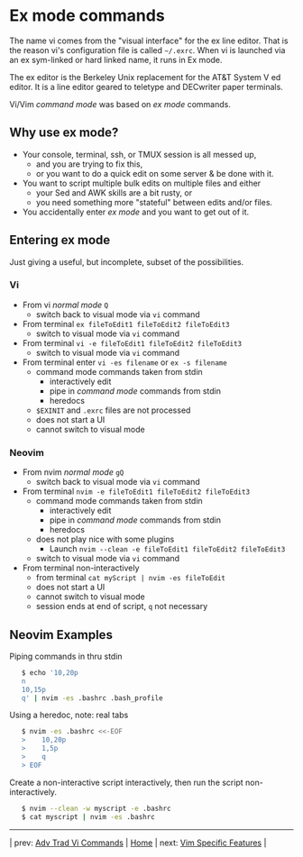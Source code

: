 # Ex mode commands

The name vi comes from the "visual interface" for the ex line editor.
That is the reason vi's configuration file is called `~/.exrc`. When vi
is launched via an ex sym-linked or hard linked name, it runs in Ex mode.

The ex editor is the Berkeley Unix replacement for the AT&T System V ed
editor. It is a line editor geared to teletype and DECwriter paper
terminals.

Vi/Vim *command mode* was based on *ex mode* commands.

## Why use ex mode?

* Your console, terminal, ssh, or TMUX session is all messed up,
  * and you are trying to fix this,
  * or you want to do a quick edit on some server & be done with it.
* You want to script multiple bulk edits on multiple files and either
  * your Sed and AWK skills are a bit rusty, or
  * you need something more "stateful" between edits and/or files.
* You accidentally enter *ex mode* and you want to get out of it.

## Entering ex mode

Just giving a useful, but incomplete, subset of the possibilities.

### Vi 

* From vi *normal mode* `Q`
  * switch back to visual mode via `vi` command
* From terminal `ex fileToEdit1 fileToEdit2 fileToEdit3`
  * switch to visual mode via `vi` command
* From terminal `vi -e fileToEdit1 fileToEdit2 fileToEdit3`
  * switch to visual mode via `vi` command
* From terminal enter `vi -es filename` or `ex -s filename`
  * command mode commands taken from stdin
    * interactively edit
    * pipe in *command mode* commands from stdin
    * heredocs
  * `$EXINIT` and `.exrc` files are not processed
  * does not start a UI
  * cannot switch to visual mode

### Neovim
* From nvim *normal mode* `gQ`
  * switch back to visual mode via `vi` command
* From terminal `nvim -e fileToEdit1 fileToEdit2 fileToEdit3`
  * command mode commands taken from stdin
    * interactively edit
    * pipe in *command mode* commands from stdin
    * heredocs
  * does not play nice with some plugins
    * Launch `nvim --clean -e fileToEdit1 fileToEdit2 fileToEdit3`
  * switch to visual mode via `vi` command
* From terminal non-interactively
  * from terminal `cat myScript | nvim -es fileToEdit`
  * does not start a UI
  * cannot switch to visual mode
  * session ends at end of script, `q` not necessary


## Neovim Examples

Piping commands in thru stdin

```bash
   $ echo '10,20p
   n
   10,15p
   q' | nvim -es .bashrc .bash_profile
```

Using a heredoc, note: real tabs

```bash
   $ nvim -es .bashrc <<-EOF
   >	10,20p
   >	1,5p
   >	q
   > EOF
```

Create a non-interactive script interactively,
then run the script non-interactively.

```bash
   $ nvim --clean -w myscript -e .bashrc
   $ cat myscript | nvim -es .bashrc
```

---

| prev: [Adv Trad Vi Commands][4] | [Home][0] | next: [Vim Specific Features][6] |

[4]: 04-AdvTradViCommands.md
[0]: ../README.md
[6]: 06-VimSpecificFeatures.md
[50]: http://www.lagmonster.org/docs/vi2.html
